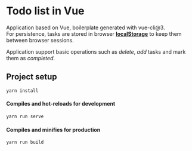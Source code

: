 # Todo list in Vue

Application based on Vue, boilerplate generated with vue-cli@3.  
For persistence, tasks are stored in browser **[localStorage](https://developer.mozilla.org/en-US/docs/Web/API/Window/localStorage)** to keep them between browser sessions.

Application support basic operations such as *delete*, *add* tasks and mark them as *completed*.  

## Project setup
```
yarn install
```

#### Compiles and hot-reloads for development
```
yarn run serve
```

#### Compiles and minifies for production
```
yarn run build
```
